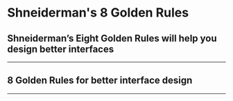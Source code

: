 # Shneiderman's 8 Golden Rules
## Shneiderman’s Eight Golden Rules will help you design better interfaces
___

## 8 Golden Rules for better interface design
___